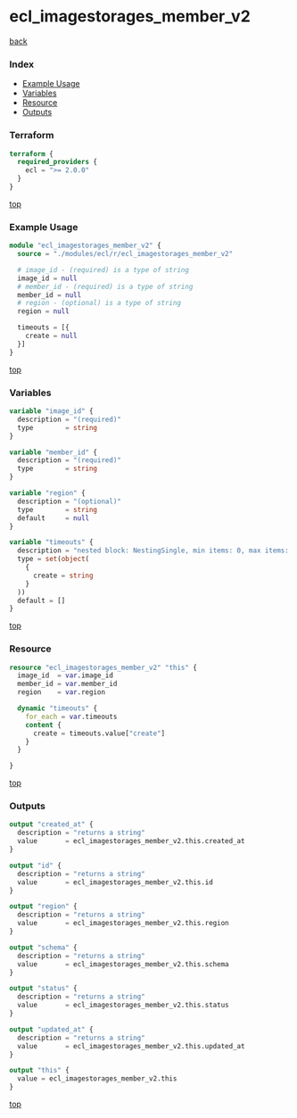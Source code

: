# ecl_imagestorages_member_v2

[back](../ecl.md)

### Index

- [Example Usage](#example-usage)
- [Variables](#variables)
- [Resource](#resource)
- [Outputs](#outputs)

### Terraform

```terraform
terraform {
  required_providers {
    ecl = ">= 2.0.0"
  }
}
```

[top](#index)

### Example Usage

```terraform
module "ecl_imagestorages_member_v2" {
  source = "./modules/ecl/r/ecl_imagestorages_member_v2"

  # image_id - (required) is a type of string
  image_id = null
  # member_id - (required) is a type of string
  member_id = null
  # region - (optional) is a type of string
  region = null

  timeouts = [{
    create = null
  }]
}
```

[top](#index)

### Variables

```terraform
variable "image_id" {
  description = "(required)"
  type        = string
}

variable "member_id" {
  description = "(required)"
  type        = string
}

variable "region" {
  description = "(optional)"
  type        = string
  default     = null
}

variable "timeouts" {
  description = "nested block: NestingSingle, min items: 0, max items: 0"
  type = set(object(
    {
      create = string
    }
  ))
  default = []
}
```

[top](#index)

### Resource

```terraform
resource "ecl_imagestorages_member_v2" "this" {
  image_id  = var.image_id
  member_id = var.member_id
  region    = var.region

  dynamic "timeouts" {
    for_each = var.timeouts
    content {
      create = timeouts.value["create"]
    }
  }

}
```

[top](#index)

### Outputs

```terraform
output "created_at" {
  description = "returns a string"
  value       = ecl_imagestorages_member_v2.this.created_at
}

output "id" {
  description = "returns a string"
  value       = ecl_imagestorages_member_v2.this.id
}

output "region" {
  description = "returns a string"
  value       = ecl_imagestorages_member_v2.this.region
}

output "schema" {
  description = "returns a string"
  value       = ecl_imagestorages_member_v2.this.schema
}

output "status" {
  description = "returns a string"
  value       = ecl_imagestorages_member_v2.this.status
}

output "updated_at" {
  description = "returns a string"
  value       = ecl_imagestorages_member_v2.this.updated_at
}

output "this" {
  value = ecl_imagestorages_member_v2.this
}
```

[top](#index)